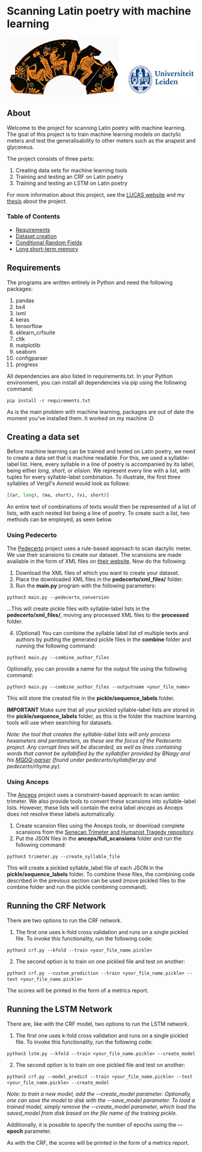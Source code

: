 # Scanning Latin poetry with machine learning
![alt text](https://github.com/Ycreak/Latin_scansion_with_neural_networks/blob/main/banner.png "Ancient Tetris professional")

## About
Welcome to the project for scanning Latin poetry with machine learning. The goal of this project is to train machine learning models on dactylic meters and test the generalisability to other meters such as the anapest and glyconeus. 

The project consists of three parts: 

1. Creating data sets for machine learning tools
2. Training and testing an CRF on Latin poetry
3. Training and testing an LSTM on Latin poetry

For more information about this project, see the [LUCAS website](https://www.universiteitleiden.nl/en/humanities/centre-for-digital-humanities/projects/small-grant-projects#developing-an-intelligent-metrical-analysis-tool-for-latin-poetry) and my [thesis](https://github.com/Ycreak/Latin_scansion_with_neural_networks/blob/main/thesis.pdf) about the project.

### Table of Contents  
+ [Requirements](#Requirements)  
+ [Dataset creation](#Dataset)  
+ [Conditional Random Fields](#CRF)  
+ [Long short-term memory](#LSTM)  

<a name="Requirements"/>

## Requirements
The programs are written entirely in Python and need the following packages:

1. pandas
2. bs4
3. lxml
4. keras
5. tensorflow
6. sklearn_crfsuite
7. cltk
8. matplotlib
9. seaborn
10. configparser
11. progress

All dependencies are also listed in requirements.txt. In your Python environment, you can install all dependencies via pip using the following command:

```console 
pip install -r requirements.txt
```

As is the main problem with machine learning, packages are out of date the moment you've installed them. It worked on my machine :D

<a name="Dataset"/>

## Creating a data set
Before machine learning can be trained and tested on Latin poetry, we need to create a data set that is machine readable. For this, we used a syllable-label list. Here, every syllable in a line of poetry is accompanied by its label, being either _long_, _short_, or _elision_. We represent every line with a list, with tuples for every syllable-label combination. To illustrate, the first three syllables of Vergil's _Aeneid_ would look as follows:

```python
[(ar, long), (ma, short), (vi, short)]
```

An entire text of combinations of texts would then be represented of a list of lists, with each nested list being a line of poetry. To create such a list, two methods can be employed, as seen below.

### Using Pedecerto
The [Pedecerto](https://www.pedecerto.eu/public/) project uses a rule-based approach to scan dactylic meter. We use their scansions to create our dataset. The scansions are made available in the form of XML files on [their website](https://www.pedecerto.eu/public/pagine/autori). Now do the following:

1. Download the XML files of which you want to create your dataset. 
2. Place the downloaded XML files in the **pedecerto/xml_files/** folder.
3. Run the **main.py** program with the following parameters:

```console 
python3 main.py --pedecerto_conversion
```

...This will create pickle files with syllable-label lists in the **pedecerto/xml_files/**, moving any processed XML files to the **processed** folder. 

4. (Optional) You can combine the syllable label list of multiple texts and authors by putting the generated pickle files in the **combine** folder and running the following command:

```console 
python3 main.py --combine_author_files
```

Optionally, you can provide a name for the output file using the following command:

```console 
python3 main.py --combine_author_files --outputname <your_file_name>
```

This will store the created file in the **pickle/sequence_labels** folder. 

**IMPORTANT** Make sure that all your pickled syllable-label lists are stored in the **pickle/sequence_labels** folder, as this is the folder the machine learning tools will use when searching for datasets.

_Note: the tool that creates the syllable-label lists will only process hexameters and pentameters, as these are the focus of the Pedecerto project. Any corrupt lines will be discarded, as well as lines containing words that cannot be syllabified by the syllabifier provided by BNagy and his [MQDQ-parser](https://github.com/bnagy/mqdq-parser) (found under pedecerto/syllabifier.py and pedecerto/rhyme.py)._

### Using Anceps
The [Anceps]([https://www.pedecerto.eu/public/](https://github.com/Dargones/anceps)) project uses a constraint-based approach to scan iambic trimeter. We also provide tools to convert these scansions into syllable-label lists. However, these lists will contain the extra label _anceps_ as Anceps does not resolve these labels automatically.

1. Create scansion files using the Anceps tools, or download complete scansions from the [Senecan Trimeter and Humanist Tragedy repository](https://github.com/QuantitativeCriticismLab/AJP-2022-Senecan-Trimeter).
2. Put the JSON files in the **anceps/full_scansions** folder and run the following command:

```console 
python3 trimeter.py --create_syllable_file
```
This will create a pickled syllable_label file of each JSON in the **pickle/sequence_labels** folder. To combine these files, the combining code described in the previous section can be used (move pickled files to the combine folder and run the pickle combining command).

<a name="CRF"/>

## Running the CRF Network
There are two options to run the CRF network. 

1. The first one uses k-fold cross validation and runs on a single pickled file. To invoke this functionality, run the following code:

```console 
python3 crf.py --kfold --train <your_file_name.pickle>
```

2. The second option is to train on one pickled file and test on another:

```console 
python3 crf.py --custom_prediction --train <your_file_name.pickle> --test <your_file_name.pickle>
```

The scores will be printed in the form of a metrics report.

<a name="LSTM"/>

## Running the LSTM Network
There are, like with the CRF model, two options to run the LSTM network. 

1. The first one uses k-fold cross validation and runs on a single pickled file. To invoke this functionality, run the following code:

```console 
python3 lstm.py --kfold --train <your_file_name.pickle> --create_model
```

2. The second option is to train on one pickled file and test on another:

```console 
python3 crf.py --model_predict --train <your_file_name.pickle> --test <your_file_name.pickle> --create_model
```

_Note: to train a new model, add the --create_model parameter. Optionally, one can save the model to disk with the --save_model parameter. To load a trained model, simply remove the --create_model parameter, which load the saved_model from disk based on the file name of the training pickle._

Additionally, it is possible to specify the number of epochs using the **--epoch** parameter. 

As with the CRF, the scores will be printed in the form of a metrics report.
